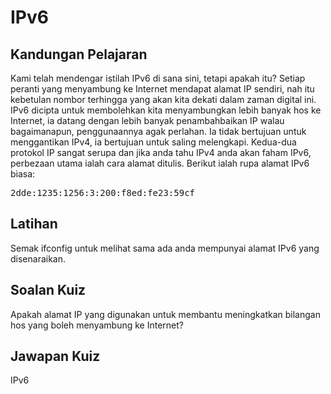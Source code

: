 # IPv6

## Kandungan Pelajaran

Kami telah mendengar istilah IPv6 di sana sini, tetapi apakah itu? Setiap peranti yang menyambung ke Internet mendapat alamat IP sendiri, nah itu kebetulan nombor terhingga yang akan kita dekati dalam zaman digital ini. IPv6 dicipta untuk membolehkan kita menyambungkan lebih banyak hos ke Internet, ia datang dengan lebih banyak penambahbaikan IP walau bagaimanapun, penggunaannya agak perlahan. Ia tidak bertujuan untuk menggantikan IPv4, ia bertujuan untuk saling melengkapi. Kedua-dua protokol IP sangat serupa dan jika anda tahu IPv4 anda akan faham IPv6, perbezaan utama ialah cara alamat ditulis. Berikut ialah rupa alamat IPv6 biasa:

<pre>
2dde:1235:1256:3:200:f8ed:fe23:59cf
</pre>

## Latihan

Semak ifconfig untuk melihat sama ada anda mempunyai alamat IPv6 yang disenaraikan.

## Soalan Kuiz

Apakah alamat IP yang digunakan untuk membantu meningkatkan bilangan hos yang boleh menyambung ke Internet?

## Jawapan Kuiz

IPv6